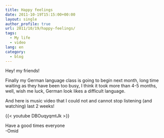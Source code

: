 ```yaml
---
title: Happy feelings
date: 2011-10-19T15:15:00+00:00
layout: single
author_profile: true
url: 2011/10/19/happy-feelings/
tags:
  - My life
  - video
lang: en
category: 
  - blog
---
```

Hey! my friends!

Finally my German language class is going to begin next month, long time waiting as they have been too busy, I think it took more than 4-5 months, well, wish me luck, German look likes a difficult language.

And here is music video that I could not and cannot stop listening (and watching) last 2 weeks!

{{< youtube DBOuqyqmtJk >}}

Have a good times everyone  
-Omid
